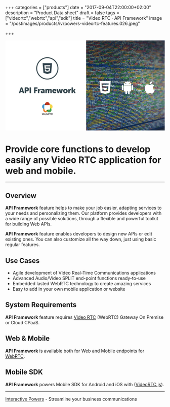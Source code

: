 +++
categories = ["products"]
date = "2017-09-04T22:00:00+02:00"
description = "Product Data sheet"
draft = false
tags = ["videortc","webrtc","api","sdk"]
title = "Video RTC · API Framework"
image = "/postimages/products/ivrpowers-videortc-features.026.jpeg"

+++

![VideoRTC API Framework](/postimages/products/ivrpowers-videortc-features.027.jpeg)

#	Provide core functions to develop easily any Video RTC application for web and mobile.
---

## Overview

**API Framework** feature helps to make your job easier, adapting services to your needs and personalizing them. Our platform provides developers with a wide range of possible solutions, through a flexible and powerful toolkit for building Web APIs. 

**API Framework** feature enables developers to design new APIs or edit existing ones. You can also customize all the way down, just using basic regular features.


## Use Cases

* Agile development of Video Real-Time Communications applications
* Advanced Audio/Video SPLIT end-point functions ready-to-use
* Embedded lasted WebRTC technology to create amazing services
* Easy to add in your own mobile application or website

	
## System Requirements

**API Framework** feature requires [Video RTC](http://blog.ivrpowers.com/post/products/video-rtc/) (WebRTC) Gateway On Premise or Cloud CPaaS.

## Web & Mobile

**API Framework** is available both for Web and Mobile endpoints for [WebRTC](http://blog.ivrpowers.com/post/technologies/what-is-webrtc/).

## Mobile SDK

**API Framework** powers Mobile SDK for Android and iOS with ([VideoRTC.js](http://blog.ivrpowers.com/post/development/introducing-videortcjs-developers/)).

---
[Interactive Powers](http://www.ivrpowers.com/) - Streamline your business communications


